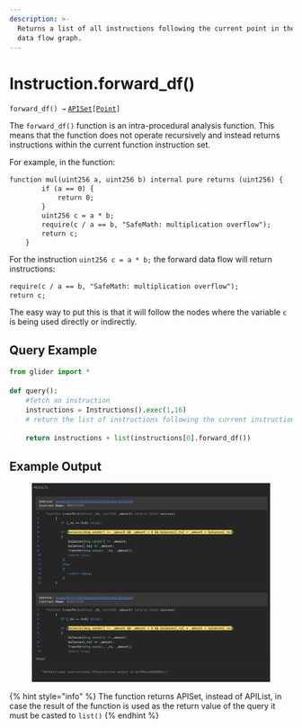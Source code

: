 ```yaml
---
description: >-
  Returns a list of all instructions following the current point in the current
  data flow graph.
---
```


# Instruction.forward\_df()

`forward_df() →` [`APISet`](../iterables/apiset.md)`[`[`Point`](../point/)`]`

The `forward_df()` function is an intra-procedural analysis function. This means that the function does not operate recursively and instead returns instructions within the current function instruction set.

For example, in the function:&#x20;

```solidity
function mul(uint256 a, uint256 b) internal pure returns (uint256) {
        if (a == 0) {
            return 0;
        }
        uint256 c = a * b;
        require(c / a == b, "SafeMath: multiplication overflow");
        return c;
    }
```

For the instruction `uint256 c = a * b;` the forward data flow will return instructions:

```solidity
require(c / a == b, "SafeMath: multiplication overflow");
return c;
```

The easy way to put this is that it will follow the nodes where the variable `c` is being used directly or indirectly.

## Query Example

```python
from glider import *

def query():
    #fetch an instruction
    instructions = Instructions().exec(1,16)
    # return the list of instructions following the current instruction
  
    return instructions + list(instructions[0].forward_df())
```

## Example Output

<figure><img src="../../.gitbook/assets/image (1) (1).png" alt=""><figcaption></figcaption></figure>



{% hint style="info" %}
The function returns APISet, instead of APIList, in case the result of the function is used as the return value of the query it must be casted to `list()`
{% endhint %}
